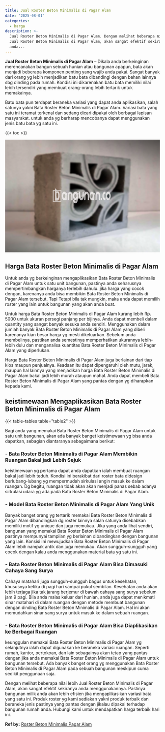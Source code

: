 ```yaml
---
title: Jual Roster Beton Minimalis di Pagar Alam
date: '2025-08-01'
categories:
  - harga
description: >-
  Jual Roster Beton Minimalis di Pagar Alam. Dengan melihat beberapa nilai lebih
  Jual Roster Beton Minimalis di Pagar Alam, akan sangat efektif sekiranya
  anda...
---
```


**Jual Roster Beton Minimalis di Pagar Alam** – Dikala anda berkeinginan merencanakan bangun sebuah hunian atau bangunan apapun, bata akan menjadi beberapa komponen penting yang wajib anda pakai. Sangat banyak dari orang yg lebih menjadikan batu bata dibandingi dengan bahan lainnya sbg dinding pada rumah. Kondisi ini dikarenakan batu bata memiliki nilai lebih tersendiri yang membuat orang-orang lebih tertarik untuk memakainya.

Batu bata pun terdapat beraneka variasi yang dapat anda aplikasikan, salah satunya yakni Bata Roster Beton Minimalis di Pagar Alam. Variasi bata yang satu ini teramat terkenal dan sedang dicari dipakai oleh berbagai lapisan masyarakat. untuk anda yg berharap mencobanya dapat menggunakan jenis batu bata yg satu ini.

{{< toc >}}

![Jual Roster Beton Minimalis di Pagar Alam](/images/bata-roster-minimalis-16.png)

## Harga Bata Roster Beton Minimalis di Pagar Alam

Untuk anda yg berkeinginan mengaplikasikan Bata Roster Beton Minimalis di Pagar Alam untuk satu unit bangunan, pastinya anda seharusnya mempertimbangkan harganya terlebih dahulu. jika harga yang cocok dengan, karenanya anda bisa membikin Bata Roster Beton Minimalis di Pagar Alam tersebut. Tapi Tetapi bila tak mungkin, maka anda dapat memilih roster yang lain untuk bangunan yang akan anda buat.

Untuk harga Bata Roster Beton Minimalis di Pagar Alam kurang lebih Rp. 5000 untuk ukuran persegi panjang per bijinya. Anda dapat membeli dalam quantity yang sangat banyak sesuka anda sendiri. Menggunakan dalam jumlah banyak Bata Roster Beton Minimalis di Pagar Alam yang dibeli karenanya kian besar harga yg mesti dikeluarkan. Sebelum anda membelinya, pastikan anda semestinya memperhatikan ukurannya lebih-lebih dulu dan menganalisa kuantitas Bata Roster Beton Minimalis di Pagar Alam yang diperlukan.

Harga Bata Roster Beton Minimalis di Pagar Alam juga berlainan dari tiap kios maupun penjualnya. Keadaan itu dapat dipengaruhi oleh mutu, jarak, maupun hal lainnya yang menjadikan harga Bata Roster Beton Minimalis di Pagar Alam bakal jadi lebih murah ataupun mahal. Anda dapat membeli Bata Roster Beton Minimalis di Pagar Alam yang pantas dengan yg diharapkan kepada kami.

## keistimewaan Mengaplikasikan Bata Roster Beton Minimalis di Pagar Alam

{{< table-tables table="table2" >}}

Bagi anda yang memakai Bata Roster Beton Minimalis di Pagar Alam untuk satu unit bangunan, akan ada banyak banget keistimewaan yg bisa anda dapatkan, sebagian diantaranya sebagaimana berikut:

### \- Bata Roster Beton Minimalis di Pagar Alam Membikin Ruangan Bakal jadi Lebih Sejuk

keistimewaan yg pertama dapat anda dapatkan ialah membuat ruangan bakal jadi lebih teduh. Kondisi ini berakibat dari roster bata didesign berlubang-lubang yg mempermudah sirkulasi angin masuk ke dalam ruangan. Dg begitu, ruangan tidak akan akan menjadi panas sebab adanya sirkulasi udara yg ada pada Bata Roster Beton Minimalis di Pagar Alam.

### \- Model Bata Roster Beton Minimalis di Pagar Alam Yang Unik

Banyak banget orang yg tertarik memakai Bata Roster Beton Minimalis di Pagar Alam dibandingkan dg roster lainnya salah satunya disebabkan memiliki motif yg unique dan juga memukau. Jika yang anda lihat sendiri, bangunan yang memakai Bata Roster Beton Minimalis di Pagar Alam pastinya mempunyai tampilan yg berlainan dibandingkan dengan bangunan yang lain. Konsisi ini mewujudkan Bata Roster Beton Minimalis di Pagar Alam lebih nampak antik dan juga memukau. Akan sungguh-sungguh yang cocok dengan kalau anda menggunakan material bata yg satu ini.

### \- Bata Roster Beton Minimalis di Pagar Alam Bisa Dimasuki Cahaya Sang Surya

Cahaya matahari juga sungguh-sungguh bagus untuk kesehatan, khususnya ketika di pagi hari sampai pukul sembilan. Kesehatan anda akan lebih terjaga jika tak jarang berjemur di bawah cahaya sang surya sebelum jam 9 pagi. Bila anda malas keluar dari hunian, anda juga dapat menikmati sinar matahari di dalam ruangan dengan metode membuat bangunan dengan dinding Bata Roster Beton Minimalis di Pagar Alam. Hal ini akan memudahkan sinar sang surya untuk masuk ke dalam sebuah ruangan.

### \- Bata Roster Beton Minimalis di Pagar Alam Bisa Diaplikasikan ke Berbagai Ruangan

keunggulan memakai Bata Roster Beton Minimalis di Pagar Alam yg selanjutnya ialah dapat digunakan ke beraneka variasi ruangan. Seperti rumah, kantor, pertokoan, dan lain sebagainya akan tetap yang pantas dengan jika anda memakai Bata Roster Beton Minimalis di Pagar Alam untuk bangunan tersebut. Ada banyak banget orang yg menggunakan Bata Roster Beton Minimalis di Pagar Alam pada sebuah bangunan meskipun cuma sedikit penggunaan saja.

Dengan melihat beberapa nilai lebih Jual Roster Beton Minimalis di Pagar Alam, akan sangat efektif sekiranya anda menggunakannya. Pastinya bangunan milik anda akan lebih efisien jika mengaplikasikan variasi bata yang satu ini. Produk roster yg kami sediakan yakni produk terbaik dan beraneka jenis pastinya yang pantas dengan jikalau dipakai terhadap bangunan rumah anda. Hubungi kami untuk mendapatkan harga terbaik hari ini.

**Ref by:** [Roster Beton Minimalis Pagar Alam](https://id.wikipedia.org/wiki/Roster)
